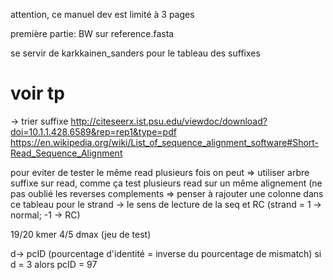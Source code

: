 attention, ce manuel dev est limité à 3 pages

première partie: BW sur reference.fasta

se servir de karkkainen_sanders pour le tableau des suffixes
# voir tp
-> trier suffixe
http://citeseerx.ist.psu.edu/viewdoc/download?doi=10.1.1.428.6589&rep=rep1&type=pdf
https://en.wikipedia.org/wiki/List_of_sequence_alignment_software#Short-Read_Sequence_Alignment

pour eviter de tester le même read plusieurs fois on peut =>
utiliser arbre suffixe sur read, comme ça test plusieurs read sur un même alignement
(ne pas oublié les reverses complements => penser à rajouter une colonne dans ce tableau pour le 
strand -> le sens de lecture de la seq et RC (strand = 1 -> normal; -1 -> RC)




19/20 kmer
4/5 dmax
(jeu de test)

d-> pcID (pourcentage d'identité = inverse du pourcentage de mismatch)
si d = 3 alors pcID = 97
